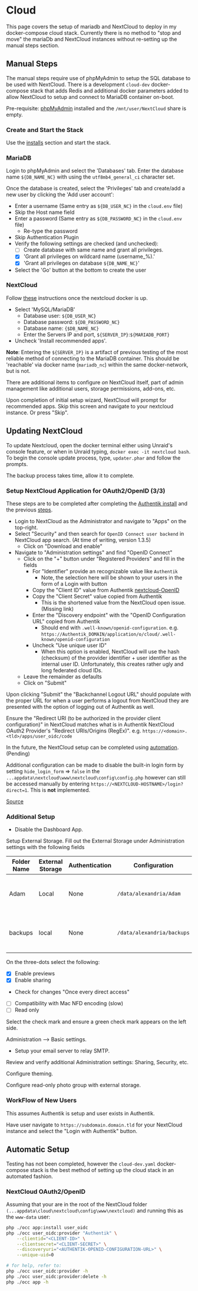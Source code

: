 # Cloud

This page covers the setup of mariadb and NextCloud to deploy in my docker-compose cloud stack. Currently there is no method to "stop and move" the mariaDb and NextCloud instances without re-setting up the manual steps section.

## Manual Steps

The manual steps require use of phpMyAdmin to setup the SQL database to be used with NextCloud. There is a development `cloud-dev` docker-compose stack that adds Redis and additional docker parameters added to allow NextCloud to setup and connect to MariaDB container on-boot.

Pre-requisite: [phpMyAdmin](https://github.com/adamzvolanek/DevRack/blob/main/docker-compose/tools/phpmyadmin.yml) installed and the `/mnt/user/NextCloud` share is empty.

### Create and Start the Stack

Use the [installs](./installs#creating-a-docker-compose-stack) section and start the stack.

### MariaDB

Login to phpMyAdmin and select the 'Databases' tab. Enter the database name `${DB_NAME_NC}` with using the  `utf8mb4_general_ci` character set.

Once the database is created, select the 'Privileges' tab and create/add a new user by clicking the 'Add user account':

- Enter a username (Same entry as `${DB_USER_NC}` in the `cloud.env` file)
- Skip the Host name field
- Enter a password (Same entry as `${DB_PASSWORD_NC}` in the `cloud.env` file)
  - Re-type the password
- Skip Authentication Plugin
- Verify the following settings are checked (and unchecked):
  - [ ] Create database with same name and grant all privileges.
  - [X] 'Grant all privileges on wildcard name (username\_%).'
  - [X] 'Grant all privileges on database `${DB_NAME_NC}`'
- Select the 'Go' button at the bottom to create the user

### NextCloud

Follow [these](https://docs.nextcloud.com/server/latest/admin_manual/installation/installation_wizard.html) instructions once the nextcloud docker is up.

- Select 'MySQL/MariaDB'
  - Database user: `${DB_USER_NC}`
  - Database password: `${DB_PASSWORD_NC}`
  - Database name: `{$DB_NAME_NC}`
  - Enter the Servers IP and port, `${SERVER_IP}`:`${MARIADB_PORT}`
- Uncheck 'Install recommended apps'.

**Note**: Entering the `${SERVER_IP}` is a artifact of previous testing of the most reliable method of connecting to the MariaDB container. This should be 'reachable' via docker name (`mariadb_nc`) within the same docker-network, but is not.

There are additional items to configure *on* NextCloud itself, part of admin management like additional users, storage permissions, add-ons, etc.

Upon completion of initial setup wizard, NextCloud will prompt for recommended apps. Skip this screen and navigate to your nextcloud instance. Or press "Skip".

## Updating NextCloud

To update Nextcloud, open the docker terminal either using Unraid's console feature, or when in Unraid typing, `docker exec -it nextcloud bash`. To begin the console update process, type, `updater.phar` and follow the prompts.

The backup process takes time, allow it to complete.

### Setup NextCloud Application for OAuth2/OpenID (3/3)

These steps are to be completed after completing the [Authentik install](./authentik) and the previous [steps](./authentik#setup-nextcloud-oauth2openid-providers-13).

- Login to NextCloud as the Administrator and navigate to "Apps" on the top-right.
- Select "Security" and then search for `OpenID Connect user backend` in NextCloud app search. (At time of writing, version 1.3.5)
  - Click on "Download and enable"
- Navigate to "Administration settings" and find "OpenID Connect"
  - Click on the "+" button under "Registered Providers" and fill in the fields
    - For "Identifier" provide an recognizable value like `Authentik`
      - Note, the selection here will be shown to your users in the form of a Login with <IDENTIFIER> button
    - Copy the "Client ID" value from Authentik [nextcloud-OpenID](./authentik#setup-nextcloud-oauth2openid-providers-13)
    - Copy the "Client Secret" value copied from Authentik
      - This is the shortened value from the NextCloud open issue. (Missing link)
    - Enter the "Discovery endpoint" with the "OpenID Configuration URL" copied from Authentik
      - Should end with `.well-known/openid-configuration`. e.g. `https://Authentik_DOMAIN/application/o/cloud/.well-known/openid-configuration`
    - Uncheck "Use unique user ID"
      - When this option is enabled, NextCloud will use the hash (checksum) of the provider identifier + user identifier as the internal user ID. Unfortunately, this creates rather ugly and long federated cloud IDs.
  - Leave the remainder as defaults
  - Click on "Submit"

Upon clicking "Submit" the "Backchannel Logout URL" should populate with the proper URL for when a user performs a logout from NextCloud they are presented with the option of logging out of Authentik as well.

Ensure the "Redirect URI (to be authorized in the provider client configuration)" in NextCloud matches what is in Authentik NextCloud OAuth2 Provider's "Redirect URIs/Origins (RegEx)". e.g. `https://<domain>.<tld>/apps/user_oidc/code`

In the future, the NextCloud setup can be completed using [automation](#automatic-setup). (Pending)

Additional configuration can be made to disable the built-in login form by setting `hide_login_form` => `false` in the `...appdata\nextcloud\www\nextcloud\config\config.php` however can still be accessed manually by entering `https://<NEXTCLOUD-HOSTNAME>/login?direct=1`. This is **not** implemented.

[Source](https://blog.cubieserver.de/2022/complete-guide-to-nextcloud-oidc-authentication-with-authentik/)

### Additional Setup

- Disable the Dashboard App.

Setup External Storage. Fill out the External Storage under Administration settings with the following fields

| Folder Name | External Storage | Authentication | Configuration | Available for |
| ----------- | ----------- | ----------- | ----------- | ----------- |
| Adam        | Local       | None        | `/data/alexandria/Adam` | Adam (User) and Admin (Group) |
| backups     | local       | None        | `/data/alexandria/backups` | Adam (User) and Admin (Group) |

On the three-dots select the following:

- [X] Enable previews
- [X] Enable sharing
- Check for changes "Once every direct access"
- [ ] Compatibility with Mac NFD encoding (slow)
- [ ] Read only

Select the check mark and ensure a green check mark appears on the left side.

Administration --> Basic settings.

- Setup your email server to relay SMTP.

Review and verify additional Administration settings: Sharing, Security, etc.

Configure theming.

Configure read-only photo group with external storage.

### WorkFlow of New Users

This assumes Authentik is setup and user exists in Authentik.

Have user navigate to `https://subdomain.domain.tld` for your NextCloud instance and select the "Login with Authentik" button.

## Automatic Setup

Testing has not been completed, however the `cloud-dev.yaml` docker-compose stack is the best method of setting up the cloud stack in an automated fashion.

### NextCloud OAuth2/OpenID

Assuming that your are in the root of the NextCloud folder `(...appdata\cloud\nextcloud\config\www\nextcloud)` and running this as the `www-data` user:

```bash
php ./occ app:install user_oidc
php ./occ user_oidc:provider "Authentik" \
    --clientid="<CLIENT-ID>" \
    --clientsecret="<CLIENT-SECRET>" \
    --discoveryuri="<AUTHENTIK-OPENID-CONFIGURATION-URL>" \
    --unique-uid=0

# for help, refer to:
php ./occ user_oidc:provider -h
php ./occ user_oidc:provider:delete -h
php ./occ app -h
```
